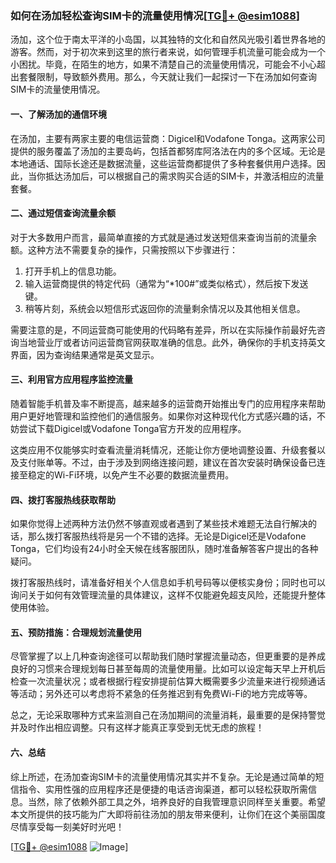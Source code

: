 ### 如何在汤加轻松查询SIM卡的流量使用情况[[TG💪+ @esim1088](https://t.me/s/esim1088)]

汤加，这个位于南太平洋的小岛国，以其独特的文化和自然风光吸引着世界各地的游客。然而，对于初次来到这里的旅行者来说，如何管理手机流量可能会成为一个小困扰。毕竟，在陌生的地方，如果不清楚自己的流量使用情况，可能会不小心超出套餐限制，导致额外费用。那么，今天就让我们一起探讨一下在汤加如何查询SIM卡的流量使用情况。

#### 一、了解汤加的通信环境

在汤加，主要有两家主要的电信运营商：Digicel和Vodafone Tonga。这两家公司提供的服务覆盖了汤加的主要岛屿，包括首都努库阿洛法在内的多个区域。无论是本地通话、国际长途还是数据流量，这些运营商都提供了多种套餐供用户选择。因此，当你抵达汤加后，可以根据自己的需求购买合适的SIM卡，并激活相应的流量套餐。

#### 二、通过短信查询流量余额

对于大多数用户而言，最简单直接的方式就是通过发送短信来查询当前的流量余额。这种方法不需要复杂的操作，只需按照以下步骤进行：

1. 打开手机上的信息功能。
2. 输入运营商提供的特定代码（通常为“*100#”或类似格式），然后按下发送键。
3. 稍等片刻，系统会以短信形式返回你的流量剩余情况以及其他相关信息。

需要注意的是，不同运营商可能使用的代码略有差异，所以在实际操作前最好先咨询当地营业厅或者访问运营商官网获取准确的信息。此外，确保你的手机支持英文界面，因为查询结果通常是英文显示。

#### 三、利用官方应用程序监控流量

随着智能手机普及率不断提高，越来越多的运营商开始推出专门的应用程序来帮助用户更好地管理和监控他们的通信服务。如果你对这种现代化方式感兴趣的话，不妨尝试下载Digicel或Vodafone Tonga官方开发的应用程序。

这类应用不仅能够实时查看流量消耗情况，还能让你方便地调整设置、升级套餐以及支付账单等。不过，由于涉及到网络连接问题，建议在首次安装时确保设备已连接至稳定的Wi-Fi环境，以免产生不必要的数据流量费用。

#### 四、拨打客服热线获取帮助

如果你觉得上述两种方法仍然不够直观或者遇到了某些技术难题无法自行解决的话，那么拨打客服热线将是另一个不错的选择。无论是Digicel还是Vodafone Tonga，它们均设有24小时全天候在线客服团队，随时准备解答客户提出的各种疑问。

拨打客服热线时，请准备好相关个人信息如手机号码等以便核实身份；同时也可以询问关于如何有效管理流量的具体建议，这样不仅能避免超支风险，还能提升整体使用体验。

#### 五、预防措施：合理规划流量使用

尽管掌握了以上几种查询途径可以帮助我们随时掌握流量动态，但更重要的是养成良好的习惯来合理规划每日甚至每周的流量使用量。比如可以设定每天早上开机后检查一次流量状况；或者根据行程安排提前估算大概需要多少流量来进行视频通话等活动；另外还可以考虑将不紧急的任务推迟到有免费Wi-Fi的地方完成等等。

总之，无论采取哪种方式来监测自己在汤加期间的流量消耗，最重要的是保持警觉并及时作出相应调整。只有这样才能真正享受到无忧无虑的旅程！

#### 六、总结

综上所述，在汤加查询SIM卡的流量使用情况其实并不复杂。无论是通过简单的短信指令、实用性强的应用程序还是便捷的电话咨询渠道，都可以轻松获取所需信息。当然，除了依赖外部工具之外，培养良好的自我管理意识同样至关重要。希望本文所提供的技巧能为广大即将前往汤加的朋友带来便利，让你们在这个美丽国度尽情享受每一刻美好时光吧！

[[TG💪+ @esim1088](https://t.me/s/esim1088) ![Image](https://i.postimg.cc/4NQfJmqS/Snipaste-2025-05-13-00-14-12.png)]